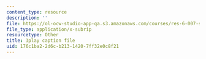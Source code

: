 ```yaml
---
content_type: resource
description: ''
file: https://ol-ocw-studio-app-qa.s3.amazonaws.com/courses/res-6-007-signals-and-systems-spring-2011/176c1ba22d6cb21314207ff32e0c8f21_3UkGd3LK2NY.srt
file_type: application/x-subrip
resourcetype: Other
title: 3play caption file
uid: 176c1ba2-2d6c-b213-1420-7ff32e0c8f21
---
```

